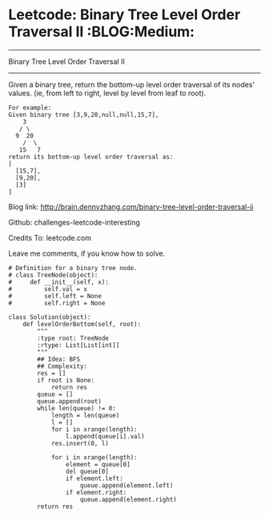 # Leetcode: Binary Tree Level Order Traversal II     :BLOG:Medium:


---

Binary Tree Level Order Traversal II  

---

Given a binary tree, return the bottom-up level order traversal of its nodes' values. (ie, from left to right, level by level from leaf to root).  

    For example:
    Given binary tree [3,9,20,null,null,15,7],
        3
       / \
      9  20
        /  \
       15   7
    return its bottom-up level order traversal as:
    [
      [15,7],
      [9,20],
      [3]
    ]

Blog link: <http://brain.dennyzhang.com/binary-tree-level-order-traversal-ii>  

Github: challenges-leetcode-interesting  

Credits To: leetcode.com  

Leave me comments, if you know how to solve.  

    # Definition for a binary tree node.
    # class TreeNode(object):
    #     def __init__(self, x):
    #         self.val = x
    #         self.left = None
    #         self.right = None
    
    class Solution(object):
        def levelOrderBottom(self, root):
            """
            :type root: TreeNode
            :rtype: List[List[int]]
            """
            ## Idea: BFS
            ## Complexity:
            res = []
            if root is None:
                return res
            queue = []
            queue.append(root)
            while len(queue) != 0:
                length = len(queue)
                l = []
                for i in xrange(length):
                    l.append(queue[i].val)
                res.insert(0, l)
    
                for i in xrange(length):
                    element = queue[0]
                    del queue[0]
                    if element.left:
                        queue.append(element.left)
                    if element.right:
                        queue.append(element.right)
            return res